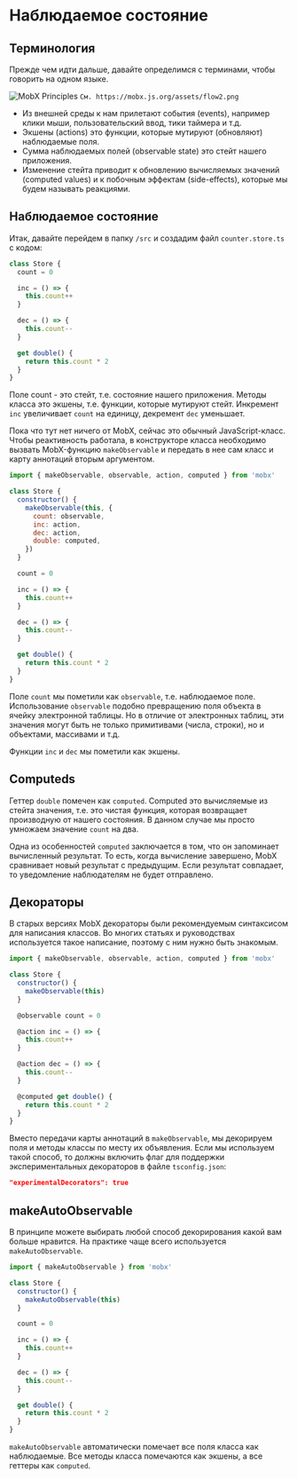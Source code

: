 # Наблюдаемое состояние

## Терминология

Прежде чем идти дальше, давайте определимся с терминами, чтобы говорить на одном языке.

![MobX Principles](/flow.png)
`См. https://mobx.js.org/assets/flow2.png`

- Из внешней среды к нам прилетают события (events), например клики мыши, пользовательский ввод, тики таймера и т.д.
- Экшены (actions) это функции, которые мутируют (обновляют) наблюдаемые поля.
- Сумма наблюдаемых полей (observable state) это стейт нашего приложения.
- Изменение стейта приводит к обновлению вычисляемых значений (computed values) и к побочным эффектам (side-effects), которые мы будем называть реакциями.

## Наблюдаемое состояние

Итак, давайте перейдем в папку `/src` и создадим файл `counter.store.ts` с кодом:

```js
class Store {
  count = 0

  inc = () => {
    this.count++
  }

  dec = () => {
    this.count--
  }

  get double() {
    return this.count * 2
  }
}
```

Поле count - это стейт, т.е. состояние нашего приложения. Методы класса это экшены, т.е. функции, которые мутируют стейт. Инкремент `inc` увеличивает `count` на единицу, декремент `dec` уменьшает.

Пока что тут нет ничего от MobX, сейчас это обычный JavaScript-класс. Чтобы реактивность работала, в конструкторе класса необходимо вызвать MobX-функцию `makeObservable` и передать в нее сам класс и карту аннотаций вторым аргументом.

```js
import { makeObservable, observable, action, computed } from 'mobx'

class Store {
  constructor() {
    makeObservable(this, {
      count: observable,
      inc: action,
      dec: action,
      double: computed,
    })
  }

  count = 0

  inc = () => {
    this.count++
  }

  dec = () => {
    this.count--
  }

  get double() {
    return this.count * 2
  }
}
```

Поле `count` мы пометили как `observable`, т.е. наблюдаемое поле. Использование `observable` подобно превращению поля объекта в ячейку электронной таблицы. Но в отличие от электронных таблиц, эти значения могут быть не только примитивами (числа, строки), но и объектами, массивами и т.д.

Функции `inc` и `dec` мы пометили как экшены.

## Computeds

Геттер `double` помечен как `computed`. Computed это вычисляемые из стейта значения, т.е. это чистая функция, которая возвращает производную от нашего состояния. В данном случае мы просто умножаем значение `count` на два.

Одна из особенностей `computed` заключается в том, что он запоминает вычисленный результат. То есть, когда вычисление завершено, MobX сравнивает новый результат с предыдущим. Если результат совпадает, то уведомление наблюдателям не будет отправлено.

## Декораторы

В старых версиях MobX декораторы были рекомендуемым синтаксисом для написания классов. Во многих статьях и руководствах используется такое написание, поэтому с ним нужно быть знакомым.

```js
import { makeObservable, observable, action, computed } from 'mobx'

class Store {
  constructor() {
    makeObservable(this)
  }

  @observable count = 0

  @action inc = () => {
    this.count++
  }

  @action dec = () => {
    this.count--
  }

  @computed get double() {
    return this.count * 2
  }
}
```

Вместо передачи карты аннотаций в `makeObservable`, мы декорируем поля и методы классы по месту их объявления. Если мы используем такой способ, то должны включить флаг для поддержки экспериментальных декораторов в файле `tsconfig.json`:

```json
"experimentalDecorators": true
```

## makeAutoObservable

В принципе можете выбирать любой способ декорирования какой вам больше нравится. На практике чаще всего используется `makeAutoObservable`.

```js
import { makeAutoObservable } from 'mobx'

class Store {
  constructor() {
    makeAutoObservable(this)
  }

  count = 0

  inc = () => {
    this.count++
  }

  dec = () => {
    this.count--
  }

  get double() {
    return this.count * 2
  }
}
```

`makeAutoObservable` автоматически помечает все поля класса как наблюдаемые. Все методы класса помечаются как экшены, а все геттеры как `computed`.
